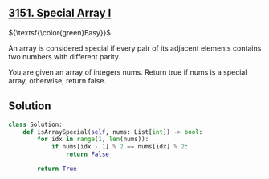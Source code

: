 ## [3151. Special Array I](https://leetcode.com/problems/special-array-i/)

${\textsf{\color{green}Easy}}$

An array is considered special if every pair of its adjacent elements contains two numbers with different parity.

You are given an array of integers nums. Return true if nums is a special array, otherwise, return false.

## Solution
```python
class Solution:
    def isArraySpecial(self, nums: List[int]) -> bool:
        for idx in range(1, len(nums)):
            if nums[idx - 1] % 2 == nums[idx] % 2:
                return False

        return True
```
